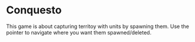 # Conquesto

This game is about capturing territoy with units by spawning them. Use the pointer to navigate where you want them spawned/deleted.
